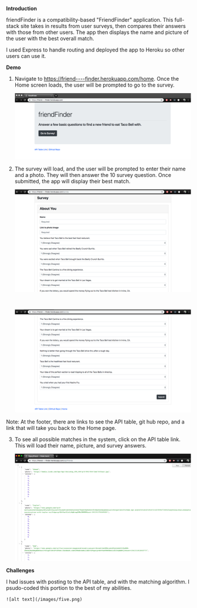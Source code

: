 <strong>Introduction</strong>

friendFinder is a compatibility-based "FriendFinder" application. This full-stack site takes in results from user surveys, then compares their answers with those from other users. The app then displays the name and picture of the user with the best overall match.

I used Express to handle routing and deployed the app to Heroku so other users can use it.

<strong>Demo</strong>

1. Navigate to https://friend----finder.herokuapp.com/home. Once the Home screen loads, the user will be prompted to go to the survey.

    ![alt text](/images/one.png)

2. The survey will load, and the user will be prompted to enter their name and a photo. They will then answer the 10 survey question. Once submitted, the app will display their best match. 

    ![alt text](/images/two.png)

    <br>

    ![alt text](/images/three.png)

Note: At the footer, there are links to see the API table, git hub repo, and a link that will take you back to the Home page.

3. To see all possible matches in the system, click on the API table link. This will load their name, picture, and survey answers. 

    ![alt text](/images/four.png)

<strong>Challenges</strong>

I had issues with posting to the API table, and with the matching algorithm. I psudo-coded this portion to the best of my abilities. 
    
    ![alt text](/images/five.png)